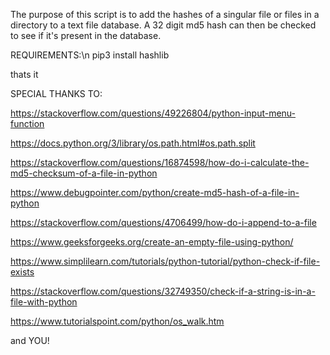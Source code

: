 The purpose of this script is to add the hashes of a singular file or files in a directory to a text file database.
A 32 digit md5 hash can then be checked to see if it's present in the database.

REQUIREMENTS:\n
pip3 install hashlib

thats it

SPECIAL THANKS TO:

https://stackoverflow.com/questions/49226804/python-input-menu-function

https://docs.python.org/3/library/os.path.html#os.path.split 

https://stackoverflow.com/questions/16874598/how-do-i-calculate-the-md5-checksum-of-a-file-in-python

https://www.debugpointer.com/python/create-md5-hash-of-a-file-in-python

https://stackoverflow.com/questions/4706499/how-do-i-append-to-a-file

https://www.geeksforgeeks.org/create-an-empty-file-using-python/

https://www.simplilearn.com/tutorials/python-tutorial/python-check-if-file-exists

https://stackoverflow.com/questions/32749350/check-if-a-string-is-in-a-file-with-python

https://www.tutorialspoint.com/python/os_walk.htm

and YOU!
